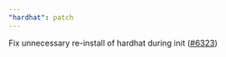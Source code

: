 ```yaml
---
"hardhat": patch
---
```


Fix unnecessary re-install of hardhat during init ([#6323](https://github.com/NomicFoundation/hardhat/issues/6323))
